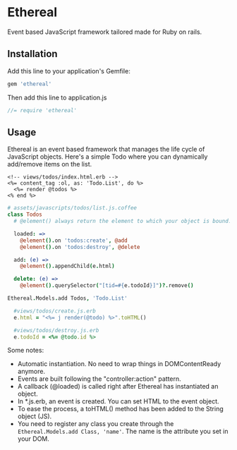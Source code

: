 # Ethereal

Event based JavaScript framework tailored made for Ruby on rails.

## Installation

Add this line to your application's Gemfile:

```ruby
gem 'ethereal'
```

Then add this line to application.js

```js
//= require 'ethereal'
```
## Usage

Ethereal is an event based framework that manages the life cycle of JavaScript objects. Here's a simple Todo where you can dynamically add/remove items on the list.

```erb
<!-- views/todos/index.html.erb -->
<%= content_tag :ol, as: 'Todo.List', do %>
  <%= render @todos %>
<% end %>
```

```coffee
# assets/javascripts/todos/list.js.coffee 
class Todos
  # @element() always return the element to which your object is bound.

  loaded: =>
    @element().on 'todos:create', @add
    @element().on 'todos:destroy', @delete

  add: (e) =>
    @element().appendChild(e.html)

  delete: (e) =>
    @element().querySelector("[tid=#{e.todoId}]")?.remove()

Ethereal.Models.add Todos, 'Todo.List'
```

```ruby
  #views/todos/create.js.erb
  e.html = "<%= j render(@todo) %>".toHTML()
```

```ruby
  #views/todos/destroy.js.erb
  e.todoId = <%= @todo.id %> 
```

Some notes:

- Automatic instantiation. No need to wrap things in DOMContentReady anymore.
- Events are built following the "controller:action" pattern.
- A callback (@loaded) is called right after Ethereal has instantiated an object.
- In *.js.erb, an event is created. You can set HTML to the event object.
- To ease the process, a toHTML() method has been added to the String object (JS).
- You need to register any class you create through the ```Ethereal.Models.add Class, 'name'```. The name is the attribute you set in your DOM.


